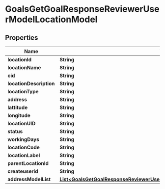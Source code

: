 

# GoalsGetGoalResponseReviewerUserModelLocationModel


## Properties

| Name | Type | Description | Notes |
|------------ | ------------- | ------------- | -------------|
|**locationId** | **String** |  |  [optional] |
|**locationName** | **String** |  |  [optional] |
|**cid** | **String** |  |  [optional] |
|**locationDescription** | **String** |  |  [optional] |
|**locationType** | **String** |  |  [optional] |
|**address** | **String** |  |  [optional] |
|**lattitude** | **String** |  |  [optional] |
|**longitude** | **String** |  |  [optional] |
|**locationUID** | **String** |  |  [optional] |
|**status** | **String** |  |  [optional] |
|**workingDays** | **String** |  |  [optional] |
|**locationCode** | **String** |  |  [optional] |
|**locationLabel** | **String** |  |  [optional] |
|**parentLocationId** | **String** |  |  [optional] |
|**createuserid** | **String** |  |  [optional] |
|**addressModelList** | [**List&lt;GoalsGetGoalResponseReviewerUserModelLocationModelAddressModelListInner&gt;**](GoalsGetGoalResponseReviewerUserModelLocationModelAddressModelListInner.md) |  |  [optional] |



